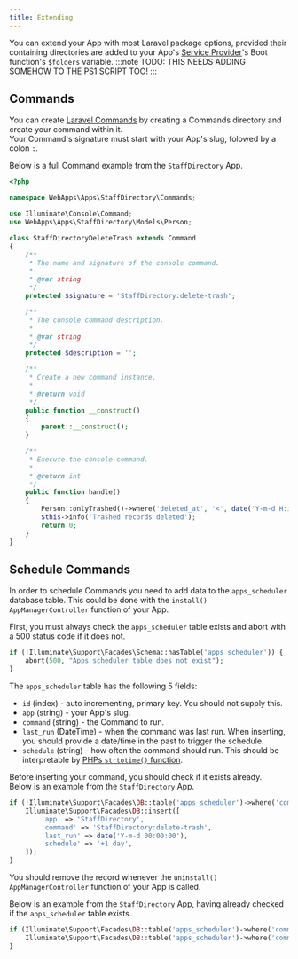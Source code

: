 ```yaml
---
title: Extending
---
```


You can extend your App with most Laravel package options, provided their containing directories are added to your App's [Service Provider](service-provider)'s Boot function's `$folders` variable.
:::note
TODO: THIS NEEDS ADDING SOMEHOW TO THE PS1 SCRIPT TOO!
:::

## Commands
You can create [Laravel Commands](https://laravel.com/docs/8.x/packages#commands) by creating a Commands directory and create your command within it.<br />
Your Command's signature must start with your App's slug, folowed by a colon `:`.

Below is a full Command example from the `StaffDirectory` App.

```php title=Commands/StaffDirectoryDeleteTrash.php
<?php

namespace WebApps\Apps\StaffDirectory\Commands;

use Illuminate\Console\Command;
use WebApps\Apps\StaffDirectory\Models\Person;

class StaffDirectoryDeleteTrash extends Command
{
    /**
     * The name and signature of the console command.
     *
     * @var string
     */
    protected $signature = 'StaffDirectory:delete-trash';

    /**
     * The console command description.
     *
     * @var string
     */
    protected $description = '';

    /**
     * Create a new command instance.
     *
     * @return void
     */
    public function __construct()
    {
        parent::__construct();
    }

    /**
     * Execute the console command.
     *
     * @return int
     */
    public function handle()
    {
        Person::onlyTrashed()->where('deleted_at', '<', date('Y-m-d H:i:s', strtotime("-30 days")))->forceDelete();
        $this->info('Trashed records deleted');
        return 0;
    }
}

```

## Schedule Commands
In order to schedule Commands you need to add data to the `apps_scheduler` database table. This could be done with the `install()` `AppManagerController` function of your App.

First, you must always check the `apps_scheduler` table exists and abort with a 500 status code if it does not.
```php
if (!Illuminate\Support\Facades\Schema::hasTable('apps_scheduler')) {
    abort(500, "Apps scheduler table does not exist");
}
```

The `apps_scheduler` table has the following 5 fields:

* `id` (index) - auto incrementing, primary key. You should not supply this.
* `app` (string) - your App's slug.
* `command` (string) - the Command to run.
* `last_run` (DateTime) - when the command was last run. When inserting, you should provide a date/time in the past to trigger the schedule.
* `schedule` (string) - how often the command should run. This should be interpretable by [PHPs `strtotime()` function](https://www.php.net/manual/en/function.strtotime.php).

Before inserting your command, you should check if it exists already.<br />
Below is an example from the `StaffDirectory` App.

```php title=Controllers/AppManagerController.php
if (!Illuminate\Support\Facades\DB::table('apps_scheduler')->where('command', '=', 'StaffDirectory:delete-trash')->first()) {
    Illuminate\Support\Facades\DB::insert([
        'app' => 'StaffDirectory',
        'command' => 'StaffDirectory:delete-trash',
        'last_run' => date('Y-m-d 00:00:00'),
        'schedule' => '+1 day',
    ]);
}
```

You should remove the record whenever the `uninstall()` `AppManagerController` function of your App is called.

Below is an example from the `StaffDirectory` App, having already checked if the `apps_scheduler` table exists.

```php title=Controllers/AppManagerController.php
if (Illuminate\Support\Facades\DB::table('apps_scheduler')->where('command', '=', 'StaffDirectory:delete-trash')->first()) {
    Illuminate\Support\Facades\DB::table('apps_scheduler')->where('command', '=', 'StaffDirectory:delete-trash')->delete()
}
```